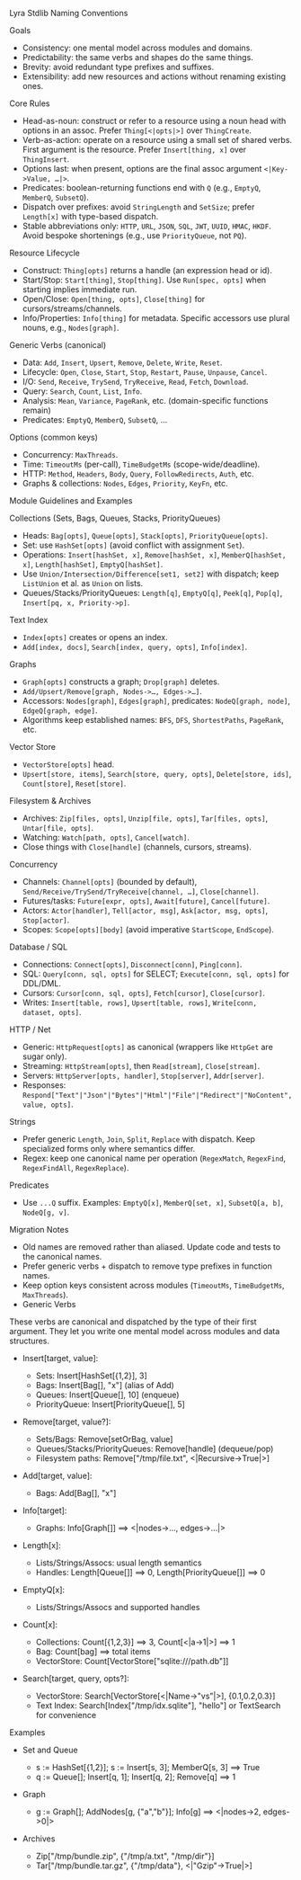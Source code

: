 Lyra Stdlib Naming Conventions

Goals

- Consistency: one mental model across modules and domains.
- Predictability: the same verbs and shapes do the same things.
- Brevity: avoid redundant type prefixes and suffixes.
- Extensibility: add new resources and actions without renaming existing ones.

Core Rules

- Head-as-noun: construct or refer to a resource using a noun head with options in an assoc. Prefer `Thing[<|opts|>]` over `ThingCreate`.
- Verb-as-action: operate on a resource using a small set of shared verbs. First argument is the resource. Prefer `Insert[thing, x]` over `ThingInsert`.
- Options last: when present, options are the final assoc argument `<|Key->Value, …|>`.
- Predicates: boolean-returning functions end with `Q` (e.g., `EmptyQ`, `MemberQ`, `SubsetQ`).
- Dispatch over prefixes: avoid `StringLength` and `SetSize`; prefer `Length[x]` with type-based dispatch.
- Stable abbreviations only: `HTTP`, `URL`, `JSON`, `SQL`, `JWT`, `UUID`, `HMAC`, `HKDF`. Avoid bespoke shortenings (e.g., use `PriorityQueue`, not `PQ`).

Resource Lifecycle

- Construct: `Thing[opts]` returns a handle (an expression head or id).
- Start/Stop: `Start[thing]`, `Stop[thing]`. Use `Run[spec, opts]` when starting implies immediate run.
- Open/Close: `Open[thing, opts]`, `Close[thing]` for cursors/streams/channels.
- Info/Properties: `Info[thing]` for metadata. Specific accessors use plural nouns, e.g., `Nodes[graph]`.

Generic Verbs (canonical)

- Data: `Add`, `Insert`, `Upsert`, `Remove`, `Delete`, `Write`, `Reset`.
- Lifecycle: `Open`, `Close`, `Start`, `Stop`, `Restart`, `Pause`, `Unpause`, `Cancel`.
- I/O: `Send`, `Receive`, `TrySend`, `TryReceive`, `Read`, `Fetch`, `Download`.
- Query: `Search`, `Count`, `List`, `Info`.
- Analysis: `Mean`, `Variance`, `PageRank`, etc. (domain-specific functions remain)
- Predicates: `EmptyQ`, `MemberQ`, `SubsetQ`, …

Options (common keys)

- Concurrency: `MaxThreads`.
- Time: `TimeoutMs` (per-call), `TimeBudgetMs` (scope-wide/deadline).
- HTTP: `Method`, `Headers`, `Body`, `Query`, `FollowRedirects`, `Auth`, etc.
- Graphs & collections: `Nodes`, `Edges`, `Priority`, `KeyFn`, etc.

Module Guidelines and Examples

Collections (Sets, Bags, Queues, Stacks, PriorityQueues)

- Heads: `Bag[opts]`, `Queue[opts]`, `Stack[opts]`, `PriorityQueue[opts]`.
- Set: use `HashSet[opts]` (avoid conflict with assignment `Set`).
- Operations: `Insert[hashSet, x]`, `Remove[hashSet, x]`, `MemberQ[hashSet, x]`, `Length[hashSet]`, `EmptyQ[hashSet]`.
- Use `Union/Intersection/Difference[set1, set2]` with dispatch; keep `ListUnion` et al. as `Union` on lists.
- Queues/Stacks/PriorityQueues: `Length[q]`, `EmptyQ[q]`, `Peek[q]`, `Pop[q]`, `Insert[pq, x, Priority->p]`.

Text Index

- `Index[opts]` creates or opens an index.
- `Add[index, docs]`, `Search[index, query, opts]`, `Info[index]`.

Graphs

- `Graph[opts]` constructs a graph; `Drop[graph]` deletes.
- `Add/Upsert/Remove[graph, Nodes->…, Edges->…]`.
- Accessors: `Nodes[graph]`, `Edges[graph]`, predicates: `NodeQ[graph, node]`, `EdgeQ[graph, edge]`.
- Algorithms keep established names: `BFS`, `DFS`, `ShortestPaths`, `PageRank`, etc.

Vector Store

- `VectorStore[opts]` head.
- `Upsert[store, items]`, `Search[store, query, opts]`, `Delete[store, ids]`, `Count[store]`, `Reset[store]`.

Filesystem & Archives

- Archives: `Zip[files, opts]`, `Unzip[file, opts]`, `Tar[files, opts]`, `Untar[file, opts]`.
- Watching: `Watch[path, opts]`, `Cancel[watch]`.
- Close things with `Close[handle]` (channels, cursors, streams).

Concurrency

- Channels: `Channel[opts]` (bounded by default), `Send/Receive/TrySend/TryReceive[channel, …]`, `Close[channel]`.
- Futures/tasks: `Future[expr, opts]`, `Await[future]`, `Cancel[future]`.
- Actors: `Actor[handler]`, `Tell[actor, msg]`, `Ask[actor, msg, opts]`, `Stop[actor]`.
- Scopes: `Scope[opts][body]` (avoid imperative `StartScope`, `EndScope`).

Database / SQL

- Connections: `Connect[opts]`, `Disconnect[conn]`, `Ping[conn]`.
- SQL: `Query[conn, sql, opts]` for SELECT; `Execute[conn, sql, opts]` for DDL/DML.
- Cursors: `Cursor[conn, sql, opts]`, `Fetch[cursor]`, `Close[cursor]`.
- Writes: `Insert[table, rows]`, `Upsert[table, rows]`, `Write[conn, dataset, opts]`.

HTTP / Net

- Generic: `HttpRequest[opts]` as canonical (wrappers like `HttpGet` are sugar only).
- Streaming: `HttpStream[opts]`, then `Read[stream]`, `Close[stream]`.
- Servers: `HttpServer[opts, handler]`, `Stop[server]`, `Addr[server]`.
- Responses: `Respond["Text"|"Json"|"Bytes"|"Html"|"File"|"Redirect"|"NoContent", value, opts]`.

Strings

- Prefer generic `Length`, `Join`, `Split`, `Replace` with dispatch. Keep specialized forms only where semantics differ.
- Regex: keep one canonical name per operation (`RegexMatch`, `RegexFind`, `RegexFindAll`, `RegexReplace`).

Predicates

- Use `...Q` suffix. Examples: `EmptyQ[x]`, `MemberQ[set, x]`, `SubsetQ[a, b]`, `NodeQ[g, v]`.

Migration Notes

- Old names are removed rather than aliased. Update code and tests to the canonical names.
- Prefer generic verbs + dispatch to remove type prefixes in function names.
- Keep option keys consistent across modules (`TimeoutMs`, `TimeBudgetMs`, `MaxThreads`).
- Generic Verbs

These verbs are canonical and dispatched by the type of their first argument. They let you write one mental model across modules and data structures.

- Insert[target, value]:
  - Sets: Insert[HashSet[{1,2}], 3]
  - Bags: Insert[Bag[], "x"] (alias of Add)
  - Queues: Insert[Queue[], 10] (enqueue)
  - PriorityQueue: Insert[PriorityQueue[], 5]

- Remove[target, value?]:
  - Sets/Bags: Remove[setOrBag, value]
  - Queues/Stacks/PriorityQueues: Remove[handle] (dequeue/pop)
  - Filesystem paths: Remove["/tmp/file.txt", <|Recursive->True|>]

- Add[target, value]:
  - Bags: Add[Bag[], "x"]

- Info[target]:
  - Graphs: Info[Graph[]]  ==> <|nodes->…, edges->…|>

- Length[x]:
  - Lists/Strings/Assocs: usual length semantics
  - Handles: Length[Queue[]]  ==> 0, Length[PriorityQueue[]]  ==> 0

- EmptyQ[x]:
  - Lists/Strings/Assocs and supported handles

- Count[x]:
  - Collections: Count[{1,2,3}]  ==> 3, Count[<|a->1|>]  ==> 1
  - Bag: Count[bag]  ==> total items
  - VectorStore: Count[VectorStore["sqlite:///path.db"]]

- Search[target, query, opts?]:
  - VectorStore: Search[VectorStore[<|Name->"vs"|>], {0.1,0.2,0.3}]
  - Text Index: Search[Index["/tmp/idx.sqlite"], "hello"] or TextSearch for convenience

Examples

- Set and Queue
  - s := HashSet[{1,2}]; s := Insert[s, 3]; MemberQ[s, 3]  ==> True
  - q := Queue[]; Insert[q, 1]; Insert[q, 2]; Remove[q]  ==> 1

- Graph
  - g := Graph[]; AddNodes[g, {"a","b"}]; Info[g]  ==> <|nodes->2, edges->0|>

- Archives
  - Zip["/tmp/bundle.zip", {"/tmp/a.txt", "/tmp/dir"}]
  - Tar["/tmp/bundle.tar.gz", {"/tmp/data"}, <|"Gzip"->True|>]


